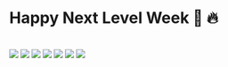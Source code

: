 # Happy Next Level Week :rocket: :fire:

#
<img src="https://raw.githubusercontent.com/brianszn/Happy-NLW3/master/screenshots/index.PNG">

<img src="https://raw.githubusercontent.com/brianszn/Happy-NLW3/master/screenshots/map.PNG">

<img src="https://raw.githubusercontent.com/brianszn/Happy-NLW3/master/screenshots/gallery.PNG">

<img src="https://raw.githubusercontent.com/brianszn/Happy-NLW3/master/screenshots/orphmap.PNG">

<img src="https://raw.githubusercontent.com/brianszn/Happy-NLW3/master/screenshots/funcionamento.PNG">

<img src="https://raw.githubusercontent.com/brianszn/Happy-NLW3/master/screenshots/form1.PNG">

<img src="https://raw.githubusercontent.com/brianszn/Happy-NLW3/master/screenshots/form2.PNG">






